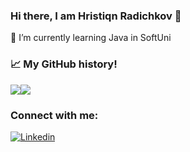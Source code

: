 ### Hi there, I am Hristiqn Radichkov 👋

🌱 I’m currently learning Java in SoftUni


### 📈 My GitHub history! 
<div style="display: flex; flex-direction: row;">
 <img class="img" src="https://github-readme-stats.vercel.app/api?username=hradichkov&show_icons=true&theme=transperant" />
 <img class="img" src="https://github-readme-stats.vercel.app/api/top-langs/?username=hradichkov&layout=compact" />
</div>

### Connect with me:
[![Linkedin](https://www.fpsa.org/wp-content/uploads/linkedin-logo-copy.png)](https://www.linkedin.com/in/hristiqn-radichkov-286887256/)
&nbsp;

<!--
**hradichkov/hradichkov** is a ✨ _special_ ✨ repository because its `README.md` (this file) appears on your GitHub profile.

Here are some ideas to get you started:

- 🔭 I’m currently working on ...
- 🌱 I’m currently learning ...
- 👯 I’m looking to collaborate on ...
- 🤔 I’m looking for help with ...
- 💬 Ask me about ...
- 📫 How to reach me: ...
- 😄 Pronouns: ...
- ⚡ Fun fact: ...
-->
